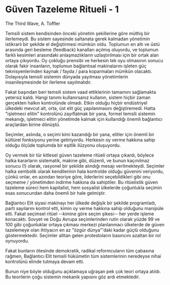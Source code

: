 # Güven Tazeleme Ritueli - 1

The Third Wave, A. Toffler

Temsili sistem kendisinden önceki yönetim şekillerine göre müthiş bir ilerlemeydi. Bu sistem sayesinde saltanata gerek kalmadan yönetimin istikrarlı bir şekilde el değiştirmesi mümkün oldu. Toplumun en altı ve üstü arasında geri besleme (feedback) kanalları açılmış oluyordu, ve toplumun farklı kesimleri arasındaki anlaşmazlıkların uzlaştırılması için bir ortak alan ortaya çıkıyordu. Oy çokluğu prensibi ve herkesin tek oyu olmasının sonucu olarak fakir insanların, toplumun bağlantısal makinalarını işleten güç teknisyenlerinden kaynak / fayda / para koparmaları mümkün olacaktı. Dolayısıyla temsili sistemin dünyada yayılması yönetimlerin insanileşmesinde bir ilerleme sayılmalıdır.

Fakat başından beri temsili sistem vaad ettiklerinin tamamını sağlamakta yetersiz kaldı. Hangi tanımı kullanırsanız kullanın, sistem hiçbir zaman gerçekten halkın kontrolünde olmadı. Etkin olduğu hiçbir endüstriyel ülkedeki mevcut alt, orta, üst elit güç yapılanmasını değiştiremedi. Hatta "işletmeci elitin" kontrolünü zayıflatmak bir yana, formel temsili sistemin mekanığı, işletmeci elitin yönetimde kalmak için kullandığı önemli bağlantıcı araçlardan birine dönüştü.

Seçimler, aslında, o seçimi kimi kazandığı bir yana, elitler için önemli bir kültürel fonksiyonu yerine getiriyordu. Herkesin oy verme hakkına sahip olduğu ölçüde toplumda bir eşitlik ilüzyonu oluşuyordu.

Oy vermek bir tür kitlesel güven tazeleme ritüeli ortaya çıkardı, böylece halka kararların sistematik, makine gibi, düzenli, ve bunun kaçınılmaz sonucu (!) olarak, rasyonel bir şekilde alındığı mesajı verilmekteydi. Seçimler halka sembolik olarak kendilerinin hala kontrolde olduğu güvenini veriyordu, çünkü onlar, en azından teoriye göre, liderlerini seçebildikleri gibi onu seçmeme / yönetimden indirme hakkına da sahiptiler. Bu ritüelistik güven tazeleme süreci hem kapitalist, hem sosyalist ülkelerde çoğunlukla seçimin esas sonucundan daha önemli bir hale gelmiştir.

Bağlantıcı Elit siyasi makinayı her ülkede değişik bir şekilde programladı, parti sayılarını kontrol etti, kimin oy verme hakkına sahip olduğunu manipüle etti. Fakat seçimsel ritüel --kimine göre seçim şikesi-- her yerde işleme konacaktı. Sovyet ve Doğu Avrupa seçimlerinden rutin olarak yüzde 99 ve 100 gibi çoğunluklar ortaya çıkması merkezi planlanmacı ülkelerde de güven tazelemeye olan ihtiyacın en az "özgür dünya"'daki kadar güçlü olduğunu göstermektedir. Seçimler alttan gelen protestoların basıncını azaltan bir rol oynuyordu.

Fakat bunların ötesinde demokratik, radikal reformcuların tüm çabasına rağmen, Bağlantıcı Elit temsili hükümetin tüm sistemlerinin neredeyse nihai kontrolünü elinde tutmaya devam etti.

Bunun niye böyle olduğunu açıklamaya uğraşan pek çok teori ortaya atıldı. Bu teorilerin çoğu sistemin mekanik yapısını göz ardı etmektedir.
